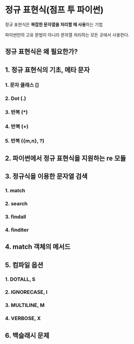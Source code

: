 # 정규 표현식(점프 투 파이썬)

정규 표현식은 **복잡한 문자열을 처리할 때 사용**하는 기법

파이썬만의 고유 문법이 아니라 문자열 처리하는 모든 곳에서 사용한다. 



## 정규 표현식은 왜 필요한가?



## 1. 정규 표현식의 기초, 메타 문자

### 1. 문자 클래스 []

### 2. Dot (.)

### 3. 반복 (*)

### 4. 반복 (+)

### 5. 반복 ({m,n}, ?)



## 2. 파이썬에서 정규 표현식을 지원하는 re 모듈



## 3. 정규식을 이용한 문자열 검색

### 1. match

### 2. search

### 3. findall

### 4. finditer



## 4. match 객체의 메서드



## 5. 컴파일 옵션

### 1. DOTALL, S

### 2. IGNORECASE, I

### 3. MULTILINE, M

### 4. VERBOSE, X



## 6. 백슬래시 문제

